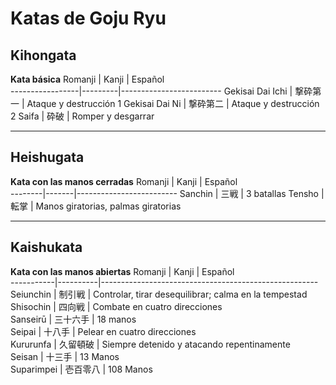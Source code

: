 # Katas de Goju Ryu

## Kihongata
**Kata básica**
Romanji          | Kanji   | Español                 
-----------------|---------|-------------------------
Gekisai Dai Ichi | 撃砕第一 | Ataque y destrucción 1
Gekisai Dai Ni   | 撃砕第二 | Ataque y destrucción 2
Saifa            | 砕破    | Romper y desgarrar

---

## Heishugata
**Kata con las manos cerradas**
Romanji | Kanji | Español                 
--------|-------|-------------------------
Sanchin | 三戦  | 3 batallas
Tensho  | 転掌  | Manos giratorias, palmas giratorias

---

## Kaishukata
**Kata con las manos abiertas**
Romanji    | Kanji    | Español                                              
-----------|----------|------------------------------------------------------
Seiunchin  | 制引戦   | Controlar, tirar desequilibrar; calma en la tempestad
Shisochin  | 四向戦   | Combate en cuatro direcciones                        
Sanseirū   | 三十六手 | 18 manos                                             
Seipai     | 十八手   | Pelear en cuatro direcciones                         
Kururunfa  | 久留頓破 | Siempre detenido y atacando repentinamente           
Seisan     | 十三手   | 13 Manos                                             
Suparimpei | 壱百零八 | 108 Manos                                            
